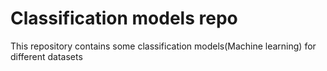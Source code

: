 # Classification models repo
This repository contains some classification models(Machine learning) for different datasets
